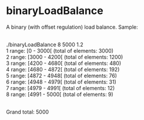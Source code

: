 # binaryLoadBalance
A binary (with offset regulation) load balance. Sample:<br><br>

./binaryLoadBalance 8 5000 1.2<br>
1 range: \[0 - 3000\[                     (total of elements: 3000)<br>
2 range: \[3000 - 4200\[                  (total of elements: 1200)<br>
3 range: \[4200 - 4680\[                  (total of elements: 480)<br>
4 range: \[4680 - 4872\[                  (total of elements: 192)<br>
5 range: \[4872 - 4948\[                  (total of elements: 76)<br>
6 range: \[4948 - 4979\[                  (total of elements: 31)<br>
7 range: \[4979 - 4991\[                  (total of elements: 12)<br>
8 range: \[4991 - 5000\[                  (total of elements: 9)<br><br>

Grand total: 5000<br>
